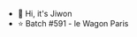 - 👋 Hi, it's Jiwon
- :star: Batch #591 - le Wagon Paris






<!---

sugarsheet/sugarsheet is a ✨ special ✨ repository because its `README.md` (this file) appears on your GitHub profile.
You can click the Preview link to take a look at your changes.
--->
